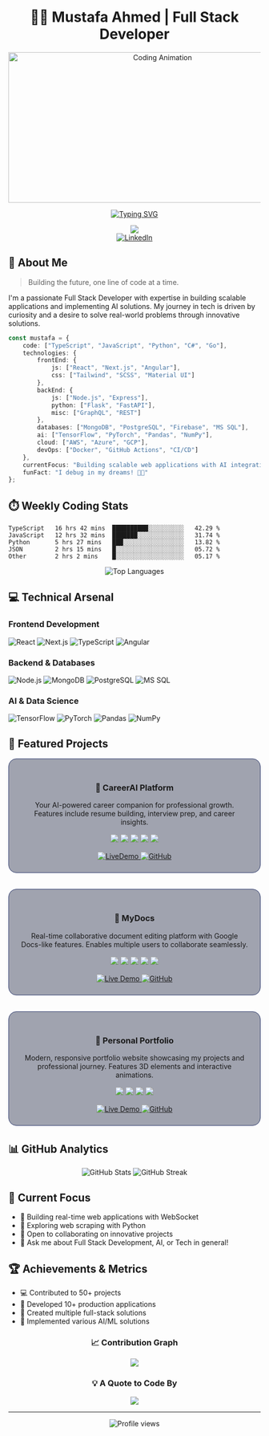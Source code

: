 # <div align="center">👨‍💻 Mustafa Ahmed | Full Stack Developer</div>

<div align="center">
  <img src="https://i.giphy.com/media/v1.Y2lkPTc5MGI3NjExbHBrZXh3NHNrZGF2dGF4Z2w3ZXM4bXNmcGtjMHBucTFsdGhtcjJ2eSZlcD12MV9pbnRlcm5hbF9naWZfYnlfaWQmY3Q9Zw/qgQUggAC3Pfv687qPC/giphy.gif" width="600" height="300" alt="Coding Animation"/>
  
  [![Typing SVG](https://readme-typing-svg.herokuapp.com?font=Fira+Code&pause=1000&width=435&lines=Full+Stack+Developer;AI+Enthusiast;Problem+Solver;Continuous+Learner)](https://git.io/typing-svg)
</div>

<!-- Skill Icons Animation -->
<div align="center">
  <img src="https://skillicons.dev/icons?i=js,ts,react,nextjs,nodejs,python,aws,docker" />
</div>

<div align="center">
  <a href="https://www.linkedin.com/in/mustafa-ahmed002/">
    <img src="https://img.shields.io/badge/LinkedIn-0077B5?style=for-the-badge&logo=linkedin&logoColor=white" alt="LinkedIn"/>
  </a>
</div>

## 🚀 About Me

> Building the future, one line of code at a time.

I'm a passionate Full Stack Developer with expertise in building scalable applications and implementing AI solutions. My journey in tech is driven by curiosity and a desire to solve real-world problems through innovative solutions.

```typescript
const mustafa = {
    code: ["TypeScript", "JavaScript", "Python", "C#", "Go"],
    technologies: {
        frontEnd: {
            js: ["React", "Next.js", "Angular"],
            css: ["Tailwind", "SCSS", "Material UI"]
        },
        backEnd: {
            js: ["Node.js", "Express"],
            python: ["Flask", "FastAPI"],
            misc: ["GraphQL", "REST"]
        },
        databases: ["MongoDB", "PostgreSQL", "Firebase", "MS SQL"],
        ai: ["TensorFlow", "PyTorch", "Pandas", "NumPy"],
        cloud: ["AWS", "Azure", "GCP"],
        devOps: ["Docker", "GitHub Actions", "CI/CD"]
    },
    currentFocus: "Building scalable web applications with AI integration",
    funFact: "I debug in my dreams! 🐛✨"
};
```
<!-- Coding Time Stats -->
## ⏱️ Weekly Coding Stats

<!--START_SECTION:waka-->
```text
TypeScript   16 hrs 42 mins  ██████████░░░░░░░░░░   42.29 % 
JavaScript   12 hrs 32 mins  ███████░░░░░░░░░░░░░   31.74 % 
Python       5 hrs 27 mins   ███░░░░░░░░░░░░░░░░░   13.82 % 
JSON         2 hrs 15 mins   █░░░░░░░░░░░░░░░░░░░   05.72 % 
Other        2 hrs 2 mins    █░░░░░░░░░░░░░░░░░░░   05.17 %
```
<!--END_SECTION:waka-->

<!-- Language Stats -->
<div align="center">
  <img src="https://github-readme-stats.vercel.app/api/top-langs/?username=Mustafaahmed00&layout=compact&theme=tokyonight" alt="Top Languages" />
</div>

## 💻 Technical Arsenal

### Frontend Development
![React](https://img.shields.io/badge/React-20232A?style=for-the-badge&logo=react&logoColor=61DAFB)
![Next.js](https://img.shields.io/badge/Next.js-000000?style=for-the-badge&logo=next.js&logoColor=white)
![TypeScript](https://img.shields.io/badge/TypeScript-007ACC?style=for-the-badge&logo=typescript&logoColor=white)
![Angular](https://img.shields.io/badge/Angular-DD0031?style=for-the-badge&logo=angular&logoColor=white)

### Backend & Databases
![Node.js](https://img.shields.io/badge/Node.js-339933?style=for-the-badge&logo=node.js&logoColor=white)
![MongoDB](https://img.shields.io/badge/MongoDB-47A248?style=for-the-badge&logo=mongodb&logoColor=white)
![PostgreSQL](https://img.shields.io/badge/PostgreSQL-316192?style=for-the-badge&logo=postgresql&logoColor=white)
![MS SQL](https://img.shields.io/badge/MSSQL-CC2927?style=for-the-badge&logo=microsoft-sql-server&logoColor=white)

### AI & Data Science
![TensorFlow](https://img.shields.io/badge/TensorFlow-FF6F00?style=for-the-badge&logo=tensorflow&logoColor=white)
![PyTorch](https://img.shields.io/badge/PyTorch-EE4C2C?style=for-the-badge&logo=pytorch&logoColor=white)
![Pandas](https://img.shields.io/badge/Pandas-150458?style=for-the-badge&logo=pandas&logoColor=white)
![NumPy](https://img.shields.io/badge/NumPy-013243?style=for-the-badge&logo=numpy&logoColor=white)

## 🎯 Featured Projects

<div align="center">
  <div style="margin-bottom: 2rem; padding: 1.5rem; background: rgba(20, 28, 58, 0.4); border-radius: 1rem; border: 1px solid #2f3b6d;">
    <h3>🚀 CareerAI Platform</h3>
    <p>Your AI-powered career companion for professional growth. Features include resume building, interview prep, and career insights.</p>
    <div style="margin: 1rem 0;">
      <img src="https://img.shields.io/badge/Next.js-black?style=for-the-badge&logo=next.js&logoColor=white" />
      <img src="https://img.shields.io/badge/React-20232A?style=for-the-badge&logo=react&logoColor=61DAFB" />
      <img src="https://img.shields.io/badge/Prisma-2D3748?style=for-the-badge&logo=prisma&logoColor=white" />
      <img src="https://img.shields.io/badge/Clerk-6C47FF?style=for-the-badge&logo=clerk&logoColor=white" />
      <img src="https://img.shields.io/badge/Google_Cloud-4285F4?style=for-the-badge&logo=google-cloud&logoColor=white" />
    </div>
    <div>
      <a href="https://career-ai-bay.vercel.app/" target="_blank">
        <img src="https://img.shields.io/badge/DEMO-9cf?style=for-the-badge&logo=vercel" alt="LiveDemo" />
      </a>
      <a href="https://github.com/Mustafaahmed00/CareerAI" target="_blank">
        <img src="https://img.shields.io/badge/GitHub-100000?style=for-the-badge&logo=github&logoColor=white" alt="GitHub" />
      </a>
    </div>
  </div>

  <div style="margin-bottom: 2rem; padding: 1.5rem; background: rgba(20, 28, 58, 0.4); border-radius: 1rem; border: 1px solid #2f3b6d;">
    <h3>📄 MyDocs</h3>
    <p>Real-time collaborative document editing platform with Google Docs-like features. Enables multiple users to collaborate seamlessly.</p>
    <div style="margin: 1rem 0;">
      <img src="https://img.shields.io/badge/Next.js-black?style=for-the-badge&logo=next.js&logoColor=white" />
      <img src="https://img.shields.io/badge/TypeScript-007ACC?style=for-the-badge&logo=typescript&logoColor=white" />
      <img src="https://img.shields.io/badge/Tailwind-38B2AC?style=for-the-badge&logo=tailwind-css&logoColor=white" />
      <img src="https://img.shields.io/badge/Liveblocks-FF5D5D?style=for-the-badge" />
      <img src="https://img.shields.io/badge/Gemini-4285F4?style=for-the-badge&logo=google&logoColor=white" />
    </div>
    <div>
      <a href="https://my-word-docs.vercel.app/" target="_blank">
        <img src="https://img.shields.io/badge/DEMO-9cf?style=for-the-badge&logo=vercel" alt="Live Demo" />
      </a>
      <a href="https://github.com/Mustafaahmed00/MyDocs" target="_blank">
        <img src="https://img.shields.io/badge/GitHub-100000?style=for-the-badge&logo=github&logoColor=white" alt="GitHub" />
      </a>
    </div>
  </div>

  <div style="margin-bottom: 2rem; padding: 1.5rem; background: rgba(20, 28, 58, 0.4); border-radius: 1rem; border: 1px solid #2f3b6d;">
    <h3>🌟 Personal Portfolio</h3>
    <p>Modern, responsive portfolio website showcasing my projects and professional journey. Features 3D elements and interactive animations.</p>
    <div style="margin: 1rem 0;">
      <img src="https://img.shields.io/badge/React-20232A?style=for-the-badge&logo=react&logoColor=61DAFB" />
      <img src="https://img.shields.io/badge/Three.js-black?style=for-the-badge&logo=three.js&logoColor=white" />
      <img src="https://img.shields.io/badge/Tailwind-38B2AC?style=for-the-badge&logo=tailwind-css&logoColor=white" />
      <img src="https://img.shields.io/badge/Framer_Motion-0055FF?style=for-the-badge&logo=framer&logoColor=white" />
    </div>
    <div>
      <a href="https://www.mustafaahmed.me/" target="_blank">
        <img src="https://img.shields.io/badge/DEMO-9cf?style=for-the-badge&logo=vercel" alt="Live Demo" />
      </a>
      <a href="https://github.com/Mustafaahmed00/Personal_Portfolio" target="_blank">
        <img src="https://img.shields.io/badge/GitHub-100000?style=for-the-badge&logo=github&logoColor=white" alt="GitHub" />
      </a>
    </div>
  </div>
</div>

## 📊 GitHub Analytics

<div align="center">
  <img src="https://github-readme-stats.vercel.app/api?username=Mustafaahmed00&show_icons=true&theme=tokyonight" alt="GitHub Stats" />
  <img src="https://github-readme-streak-stats.herokuapp.com/?user=Mustafaahmed00&theme=tokyonight" alt="GitHub Streak" />
</div>

## 🎯 Current Focus

- 🔭 Building real-time web applications with WebSocket
- 🌱 Exploring web scraping with Python
- 👯 Open to collaborating on innovative projects
- 💬 Ask me about Full Stack Development, AI, or Tech in general!

## 🏆 Achievements & Metrics

- 💻 Contributed to 50+ projects
- 🚀 Developed 10+ production applications
- 📱 Created multiple full-stack solutions
- 🤖 Implemented various AI/ML solutions

<div align="center">

### 📈 Contribution Graph
![](https://github-contributor-stats.vercel.app/api?username=Mustafaahmed00&limit=5&theme=tokyonight&combine_all_yearly_contributions=true)

### 💡 A Quote to Code By
![](https://quotes-github-readme.vercel.app/api?type=horizontal&theme=tokyonight)

---
<img src="https://komarev.com/ghpvc/?username=Mustafaahmed00&color=blueviolet&style=flat-square" alt="Profile views"/>
</div>
